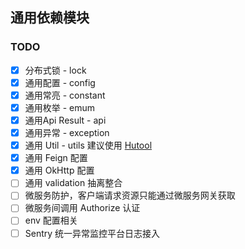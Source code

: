 
## 通用依赖模块

### TODO

- [x] 分布式锁 - lock
- [x] 通用配置 - config
- [x] 通用常亮 - constant
- [x] 通用枚举 - emum
- [x] 通用Api Result - api
- [x] 通用异常 - exception
- [x] 通用 Util - utils 建议使用 [Hutool](https://hutool.cn/docs/)
- [x] 通用 Feign 配置
- [x] 通用 OkHttp 配置
- [ ] 通用 validation 抽离整合
- [ ] 微服务防护，客户端请求资源只能通过微服务网关获取
- [ ] 微服务间调用 Authorize 认证
- [ ] env 配置相关
- [ ] Sentry 统一异常监控平台日志接入
